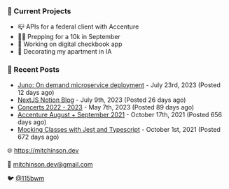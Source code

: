 ### 📌 Current Projects
- 📪 APIs for a federal client with Accenture
- 🏃🏼 Prepping for a 10k in September
- 🤑 Working on digital checkbook app
- 🏡 Decorating my apartment in IA

### 📝 Recent Posts

- [Juno: On demand microservice deployment](https://blog.mitchinson.dev/juno) - July 23rd, 2023 (Posted 12 days ago)
- [NextJS Notion Blog](https://blog.mitchinson.dev/blog-2023) - July 9th, 2023 (Posted 26 days ago)
- [Concerts 2022 - 2023](https://blog.mitchinson.dev/concerts-2023) - May 7th, 2023 (Posted 89 days ago)
- [Accenture August + September 2021](https://blog.mitchinson.dev/pillar/aug-sep-21) - October 17th, 2021 (Posted 656 days ago)
- [Mocking Classes with Jest and Typescript](https://blog.mitchinson.dev/jest-typescript-mocks) - October 1st, 2021 (Posted 672 days ago)

🌐 https://mitchinson.dev

💌 mitchinson.dev@gmail.com

🐦 [@115bwm](https://twitter.com/115bwm)